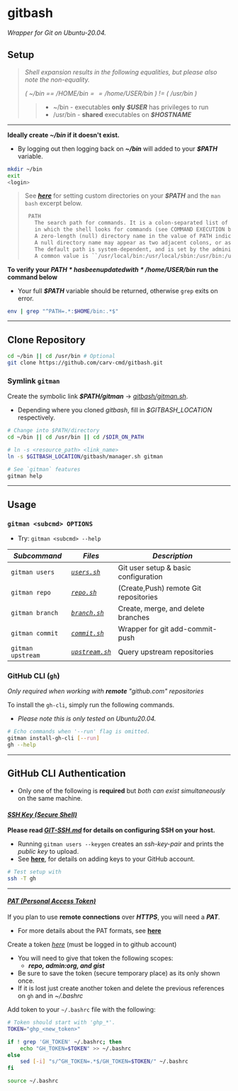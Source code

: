 # gitbash
*Wrapper for Git on Ubuntu-20.04.*

## Setup
> *Shell expansion results in the following equalities, but please also note the non-equality.*
> 
> *( ~/bin == /$HOME/bin == /home/$USER/bin ) != ( /usr/bin )*
> > * ~/bin - executables **only** ***$USER*** has privileges to run
> > * /usr/bin - **shared** executables on ***$HOSTNAME***
---
**Ideally create *~/bin* if it doesn't exist.**
* By logging out then logging back on ***~/bin*** will added to your ***$PATH*** variable.
```bash
mkdir ~/bin
exit
<login>
```
 
> See [***here***](https://askubuntu.com/questions/60218/how-to-add-a-directory-to-the-path) 
> for setting custom directories on your ***$PATH*** and the `man bash` excerpt below.
> ```txt
>  PATH   
>    The search path for commands. It is a colon-separated list of directories 
>    in which the shell looks for commands (see COMMAND EXECUTION below). 
>    A zero-length (null) directory name in the value of PATH indicates the current directory. 
>    A null directory name may appear as two adjacent colons, or as an initial or trailing colon.   
>    The default path is system-dependent, and is set by the administrator who installs bash.  
>    A common value is ``/usr/local/bin:/usr/local/sbin:/usr/bin:/usr/sbin:/bin:/sbin''.

**To verify your *$PATH* has been updated with */home/$USER/bin* run the command below**
* Your full ***$PATH*** variable should be returned, otherwise `grep` exits on error.
```bash
env | grep "^PATH=.*:$HOME/bin:.*$"
```
---
## Clone Repository
```bash
cd ~/bin || cd /usr/bin # Optional
git clone https://github.com/carv-cmd/gitbash.git
```

### Symlink `gitman`
Create the symbolic link ***$PATH/gitman*** -> [*gitbash/gitman.sh*](gitman.sh). 
* Depending where you cloned *gitbash*, fill in *$GITBASH_LOCATION* respectively. 
```bash
# Change into $PATH/directory
cd ~/bin || cd /usr/bin || cd /$DIR_ON_PATH

# ln -s <resource_path> <link_name>
ln -s $GITBASH_LOCATION/gitbash/manager.sh gitman

# See `gitman` features
gitman help
```
---
## Usage
### **`gitman <subcmd> OPTIONS`**
* Try: `gitman <subcmd> --help`

| ***Subcommand*** | *Files* | *Description* |
|---|---|---|
| `gitman users` | [*`users.sh`*](bin/users.sh) | Git user setup & basic configuration |
| `gitman repo` | [*`repo.sh`*](bin/repo.sh) | (Create,Push) remote Git repositories |
| `gitman branch` | [*`branch.sh`*](bin/branch.sh) | Create, merge, and delete branches |
| `gitman commit` | [*`commit.sh`*](bin/commit.sh) | Wrapper for git add-commit-push |
| `gitman upstream` | [*`upstream.sh`*](bin/upstream.sh) | Query upstream repositories |

### GitHub CLI (`gh`) 
*Only required when working with **remote** "github.com" repositories*

To install the `gh-cli`, simply run the following commands.
* *Please note this is only tested on Ubuntu20.04.*
```bash
# Echo commands when '--run' flag is omitted.
gitman install-gh-cli [--run]
gh --help
``` 
---
## GitHub CLI Authentication
* Only one of the following is **required** but *both can exist simultaneously* on the same machine.

#### [***SSH Key (Secure Shell)***](https://www.openssh.com/)
**Please read [***GIT-SSH.md***](/GIT-SSH.md) for details on configuring SSH on your host.**
* Running `gitman users --keygen` creates an *ssh-key-pair* and prints the *public key* to upload.
* See [**here**](https://docs.github.com/en/authentication/connecting-to-github-with-ssh/about-ssh),
 for details on adding keys to your GitHub account.
```bash
# Test setup with
ssh -T gh
```
---
#### [***PAT (Personal Access Token)***](https://docs.github.com/en/authentication/keeping-your-account-and-data-secure/creating-a-personal-access-token)
If you plan to use **remote connections** over ***HTTPS***, you will need a ***PAT***.
* For more details about the PAT formats, see 
[**here**](https://docs.github.com/en/authentication/keeping-your-account-and-data-secure/about-authentication-to-github#githubs-token-formats)

Create a token [*here*](https://github.com/settings/tokens) (must be logged in to github account)
* You will need to give that token the following scopes: 
  * ***repo, admin:org, and gist***
* Be sure to save the token (secure temporary place) as its only shown once.
* If it is lost just create another token and delete the previous references on `gh` and in *~/.bashrc*

Add token to your `~/.bashrc` file with the following:
```bash
# Token should start with 'ghp_*'.
TOKEN="ghp_<new_token>"

if ! grep 'GH_TOKEN' ~/.bashrc; then
    echo "GH_TOKEN=$TOKEN" >> ~/.bashrc
else
    sed [-i] "s/^GH_TOKEN=.*$/GH_TOKEN=$TOKEN/" ~/.bashrc
fi

source ~/.bashrc
```
